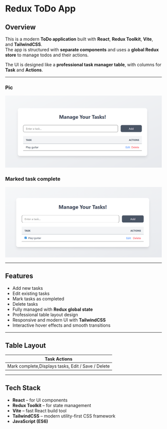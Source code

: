 # Redux ToDo App

## Overview

This is a modern **ToDo application** built with **React**, **Redux Toolkit**, **Vite**, and **TailwindCSS**.  
The app is structured with **separate components** and uses a **global Redux store** to manage todos and their actions.

The UI is designed like a **professional task manager table**, with columns for **Task** and **Actions**.

---

### Pic

![Todo App](./src/assets/image.png)

### Marked task complete

![alt text](image.png)

---

## Features

- Add new tasks
- Edit existing tasks
- Mark tasks as completed
- Delete tasks
- Fully managed with **Redux global state**
- Professional table layout design
- Responsive and modern UI with **TailwindCSS**
- Interactive hover effects and smooth transitions

---

## Table Layout

| Task Actions                                       |
| -------------------------------------------------- |
| Mark complete,Displays tasks, Edit / Save / Delete |

---

## Tech Stack

- **React** – for UI components
- **Redux Toolkit** – for state management
- **Vite** – fast React build tool
- **TailwindCSS** – modern utility-first CSS framework
- **JavaScript (ES6)**
